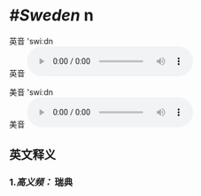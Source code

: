 # ***\#Sweden*** n
英音 'swiːdn  
英音
<audio src="./media/Sweden1.aac" controls="controls"></audio>

美音 'swiːdn  
美音
<audio src="./media/Sweden.aac" controls="controls"></audio>



  

英文释义
---
### 1.*高义频：* **瑞典**  


